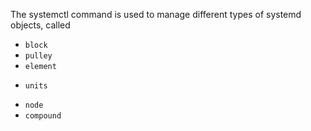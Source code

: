 The systemctl command is used to manage different types of systemd objects, called

* `block`
* `pulley`
* `element`
+ `units`
* `node`
* `compound`
  
